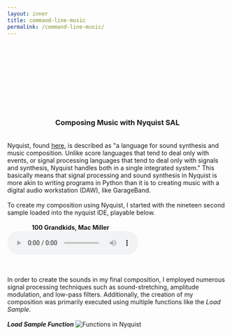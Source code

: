 ```yaml
---
layout: inner
title: command-line-music
permalink: /command-line-music/
---
```

<script src="http://api.html5media.info/1.1.8/html5media.min.js"></script>
## <br>
## <br>
## <br>
<div align="center">
<h3>Composing Music with Nyquist SAL</h3>
</div>
<br>
<div align="left">
Nyquist, 
found <a href="https://www.cs.cmu.edu/~rbd/doc/nyquist/part2.html#2">here</a>, 
is described as "a language for sound synthesis and music composition. Unlike score languages that tend to deal only with events, or signal processing languages that tend to deal only with signals and synthesis, Nyquist handles both in a single integrated system." This basically means that signal processing and sound synthesis in Nyquist is more akin to writing programs in Python than it is to creating music with a digital audio workstation (DAW), like GarageBand.
<br><br>
To create my composition using Nyquist, I started with the nineteen second sample loaded into the nyquist IDE, playable below.
<br><br>
<strong>&emsp;&emsp;&emsp;&emsp;100 Grandkids, Mac Miller</strong>
<br>
<audio src="audio/100-grandkids-sample.mp3" controls preload></audio>

<br><br>
In order to create the sounds in my final composition, I employed numerous signal processing techniques such as sound-stretching, amplitude modulation, and low-pass filters. Additionally, the creation of my composition was primarily executed using 
multiple functions like the <i>Load Sample</i>.
<br><br>
<strong><i>Load Sample Function</i></strong>
<img class="img-responsive" src="https://sebastian-o-rodriguez.github.io/about/img/projects/ls-and-bs-functions1320x668.png" title="Functions in Nyquist">

</div>